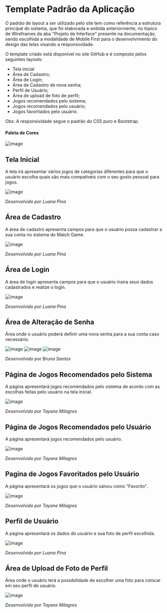 # Template Padrão da Aplicação
O padrão de layout a ser utilizado pelo site tem como referência a estrutura principal do sistema, que foi elaborada e exibida anteriormente, no tópico de Wireframes da aba "Projeto de Interface" presente na documentação, sendo escolhida a modalidade de Mobile First para o desenvolvimento do design das telas visando a responsividade.

O template criado está disponível no site GitHub e é composto pelos seguintes layouts:
- Tela inicial
- Área de Cadastro;
- Área de Login;
- Área de Cadastro de nova senha;
- Perfil de Usuário;
- Área de upload de foto de perfil;
- Jogos recomendados pelo sistema;
- Jogos recomendados pelo usuário;
- Jogos favoritados pelo usuário.

Obs: A responsividade segue o padrão do CSS puro e Bootstrap.

#### Paleta de Cores
![image](https://github.com/ICEI-PUC-Minas-PMV-ADS/pmv-ads-2023-2-e2-proj-int-t2-match-game/assets/127251265/053ab64b-4e71-4dd8-9ece-0172187e388e)


## Tela Inicial
A tela irá apresentar vários jogos de categorias diferentes para que o usuário escolha quais são mais compativeis com o seu gosto pessoal para jogos.

![image](https://github.com/ICEI-PUC-Minas-PMV-ADS/pmv-ads-2023-2-e2-proj-int-t2-match-game/assets/127251265/95138d57-6332-49b6-acd7-c7d034b88265)

_Desenvolvido por Luana Pina_

## Área de Cadastro
A área de cadastro apresenta campos para que o usuário possa cadastrar a sua conta no sistema do Match Game.

![image](https://github.com/ICEI-PUC-Minas-PMV-ADS/pmv-ads-2023-2-e2-proj-int-t2-match-game/assets/127251265/b80c9e5f-a79d-40db-8b5f-b62897530d1a)

_Desenvolvido por Luana Pina_

## Área de Login
A área de login apresenta campos para que o usuário insira seus dados cadastrados e realize o login.

![image](https://github.com/ICEI-PUC-Minas-PMV-ADS/pmv-ads-2023-2-e2-proj-int-t2-match-game/assets/127251265/6fed33a6-1d85-426c-a022-023e86ee202b)

_Desenvolvido por Luana Pina_

## Área de Alteração de Senha
Área onde o usuário poderá definir uma nova senha para a sua conta caso necessário.

![image](https://github.com/ICEI-PUC-Minas-PMV-ADS/pmv-ads-2023-2-e2-proj-int-t2-match-game/assets/127251265/3a7a716c-0a06-432f-b758-d03195c6f683)
![image](https://github.com/ICEI-PUC-Minas-PMV-ADS/pmv-ads-2023-2-e2-proj-int-t2-match-game/assets/127251265/e7de4b7d-c96a-408b-b307-efcd535c7916)
![image](https://github.com/ICEI-PUC-Minas-PMV-ADS/pmv-ads-2023-2-e2-proj-int-t2-match-game/assets/127251265/c2cd19ce-945a-4431-b626-72df65fe277a)

_Desenvolvido por Bruna Santos_

## Página de Jogos Recomendados pelo Sistema
A página apresentará jogos recomendados pelo sistema de acordo com as escolhas feitas pelo usuário na tela inicial.

![image](https://github.com/ICEI-PUC-Minas-PMV-ADS/pmv-ads-2023-2-e2-proj-int-t2-match-game/assets/127251265/ece2d635-97d2-41ba-8918-484e6a690d18)


_Desenvolvido por Tayane Milagres_

## Página de Jogos Recomendados pelo Usuário
A página apresentará jogos recomendados pelo usuário.

![image](https://github.com/ICEI-PUC-Minas-PMV-ADS/pmv-ads-2023-2-e2-proj-int-t2-match-game/assets/127251265/e53b5617-e542-40e8-ba19-ca2491f8b982)


_Desenvolvido por Tayane Milagres_

## Pagina de Jogos Favoritados pelo Usuário
A página apresentará os jogos que o usuário salvou como "Favorito".

![image](https://github.com/ICEI-PUC-Minas-PMV-ADS/pmv-ads-2023-2-e2-proj-int-t2-match-game/assets/127251265/457a8ffc-8606-4a0f-b654-278fc47d85c9)


_Desenvolvido por Tayane Milagres_

## Perfil de Usuário
A página apresentará os dados do usuário e sua foto de perfil escolhida.

![image](https://github.com/ICEI-PUC-Minas-PMV-ADS/pmv-ads-2023-2-e2-proj-int-t2-match-game/assets/127251265/4c6fdaff-fe7f-425e-865d-7faeccbfcdab)

_Desenvolvido por Luana Pina_

## Área de Upload de Foto de Perfil
Área onde o usuário terá a possibilidade de escolher uma foto para colocar em seu perfil de usuário.

![image](https://github.com/ICEI-PUC-Minas-PMV-ADS/pmv-ads-2023-2-e2-proj-int-t2-match-game/assets/127251265/67f23f4b-4a23-44bf-8287-73dd0b181982)

_Desenvolvido por Tayane Milagres_

